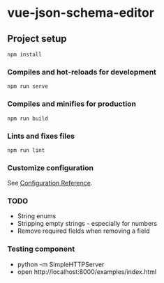 # vue-json-schema-editor

## Project setup
```
npm install
```

### Compiles and hot-reloads for development
```
npm run serve
```

### Compiles and minifies for production
```
npm run build
```

### Lints and fixes files
```
npm run lint
```

### Customize configuration
See [Configuration Reference](https://cli.vuejs.org/config/).

### TODO
* String enums
* Stripping empty strings - especially for numbers
* Remove required fields when removing a field

### Testing component
* python -m SimpleHTTPServer
* open http://localhost:8000/examples/index.html